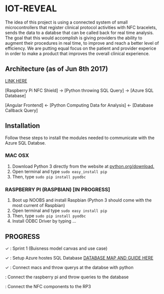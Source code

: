 # IOT-REVEAL
The idea of this project is using a connected system of small microcontrollers that register clinical protocol activities with NFC bracelets, sends the data to a databse that can be called back for real time analysis. The goal that this would accomplish is giving providers the ability to augment their procedures in real time, to improve and reach a better level of efficiency. We are putting equal focus on the patient and provider experice in order to make a product that improves the overall clinical experience. 

## Architecture (as of Jun 8th 2017) 
[LINK HERE](https://docs.google.com/drawings/d/1yU5bx8NPWrrxemk3uijcvZSZAbNoPDtRd3Csm5I0-tA/edit)

[Raspberry Pi NFC Shield] -> [Python throwing SQL Query]    -> [Azure SQL Database]

[Angular Frontend] <- [Python Computing Data for Analysis]   <-  [Database Callback Query]       

## Installation 
Follow these steps to install the modules needed to communicate with the Azure SQL Databse. 
 
### MAC OSX 
1. Download Python 3 directly from the website at [python.org/download.](https://www.python.org/download)
2. Open terminal and type `sudo easy_install pip`
3. Then, type `sudo pip install pyodbc`


### RASPBERRY PI (RASPBIAN) [IN PROGRESS]
1. Boot up NOOBS and install Raspbian 
(Python 3 should come with the most current of Raspbian)
2. Open terminal and type `sudo easy install pip`
3. Then, type `sudo pip install pyodbc`
4. Install ODBC Driver by typing ...


## PROGRESS

✓ : Sprint 1 (Buisness model canvas and use case) 

✓ : Setup Azure hostes SQL Database [DATABASE MAP AND GUIDE HERE](https://docs.google.com/drawings/d/1bGvgUyuUlZeVZPlfvcJQgDw7W7cnx_SUfNHcNOJASa0/edit)

✓ : Connect macs and throw querys at the databse with python 
  
  : Connect the raspberry pi and throw queries to the database

  : Connect the NFC components to the RP3



